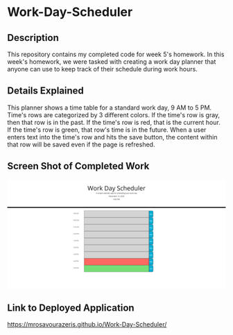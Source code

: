 # Work-Day-Scheduler

## Description

This repository contains my completed code for week 5's homework. In this week's homework, we were tasked with creating a work day planner that anyone can use to keep track of their schedule during work hours. 

## Details Explained

This planner shows a time table for a standard work day, 9 AM to 5 PM. Time's rows are categorized by 3 different colors. If the time's row is gray, then that row is in the past. If the time's row is red, that is the current hour. If the time's row is green, that row's time is in the future. When a user enters text into the time's row and hits the save button, the content within that row will be saved even if the page is refreshed.

## Screen Shot of Completed Work

![Start Page](Assets/myPlanner.png)

## Link to Deployed Application

https://mrosavourazeris.github.io/Work-Day-Scheduler/